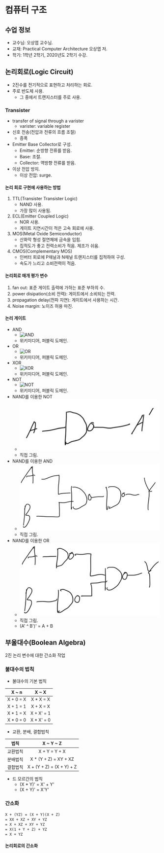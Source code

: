 # 컴퓨터 구조

## 수업 정보

* 교수님: 오상엽 교수님.
* 교재: Practical Computer Architecture 오상엽 저.
* 학기: 1학년 2학기, 2020년도 2학기 수강.

## 논리회로(Logic Circuit)

* 2진수를 전기적으로 표현하고 처리하는 회로.
* 주로 반도체 사용.
    * 그 중에서 트랜지스터를 주로 사용.

### Transister

* transfer of signal through a varister
    * varister: variable register
* 신호 전송(전압과 전류의 흐름 조절)
    * 증폭
* Emitter Base Collector로 구성.
    * Emitter: 순방향 전류를 받음.
    * Base: 조절.
    * Collector: 역방향 전류를 받음.
* 이상 전압 방지.
    * 이상 전압: surge.

#### 논리 회로 구현에 사용하는 방법

1. TTL(Transister Transister Logic)
    * NAND 사용.
    * 가장 많이 사용됨.
1. ECL(Emitter Coupled Logic)
    * NOR 사용.
    * 게이트 지연시간이 적은 고속 회로에 사용.
1. MOS(Metal Oxide Semiconductor)
    * 산화막 형성 절연체에 금속을 입힘.
    * 집적도가 좋고 전력소비가 적음. 제조가 쉬움.
1. CMOS(Complementary MOS)
    * 인버터 회로에 P채널과 N채널 트랜지스터를 집적하여 구성.
    * 속도가 느리고 소비전력이 적음.

#### 논리회로 매개 평가 변수

1. fan out: 표준 게이트 출력에 가하는 표준 부하의 수.
1. power disipation(소비 전력): 게이트에서 소비되는 전력.
1. propagation delay(전파 지연): 게이트에서 사용하는 시간.
1. Noise margin: 노이즈 허용 마진.

#### 논리 게이트

* AND
    * ![AND](https://upload.wikimedia.org/wikipedia/commons/6/64/AND_ANSI.svg)
    * 위키미디어, 퍼블릭 도메인.
* OR
    * ![OR](https://upload.wikimedia.org/wikipedia/commons/1/16/OR_ANSI_Labelled.svg)
    * 위키미디어, 퍼블릭 도메인.
* XOR
    * ![XOR](https://upload.wikimedia.org/wikipedia/commons/0/01/XOR_ANSI.svg)
    * 위키미디어, 퍼블릭 도메인.
* NOT
    * ![NOT](https://upload.wikimedia.org/wikipedia/commons/9/9f/Not-gate-en.svg)
    * 위키미디어, 퍼블릭 도메인.
* NAND를 이용한 NOT
    * ![NOTWithNAND](./NOTWithNAND.jpg)
    * 직접 그림.
* NAND를 이용한 AND
    * ![ANDWithNAND](./ANDWithNAND.jpg)
    * 직접 그림.
* NAND를 이용한 OR
    * ![ORWithNAND](./ORWithNAND.jpg)
    * 직접 그림.
    * (A' ^ B')' = A + B

## 부울대수(Boolean Algebra)

2진 논리 변수에 대한 간소화 작업

### 불대수의 법칙

* 불대수의 기본 법칙

|X ~ n|X ~ X|
|:---:|:---:|
|X + 0 = X|X * X = X|
|X + 1 = 1|X + X = X|
|X * 1 = X|X + X' = 1|
|X * 0 = 0|X * X' = 0|

* 교환, 분배, 결합법칙

|법칙|X ~ Y ~ Z|
|:---:|:---:|
|교환법칙|X + Y = Y + X|
|분배법칙|X * (Y + Z) = XY + XZ|
|결합법칙|X + (Y + Z) = (X + Y) + Z|

* 드 모르간의 법칙
    * (X * Y)' = X' + Y'
    * (X + Y)' = X'Y'

### 간소화

```
X + (YZ) = (X + Y)(X + Z)
= XX + XZ + XY + YZ
= X + XZ + XY + YZ
= X(1 + Y + Z) + YZ
= X + YZ
```

#### 논리회로의 간소화



